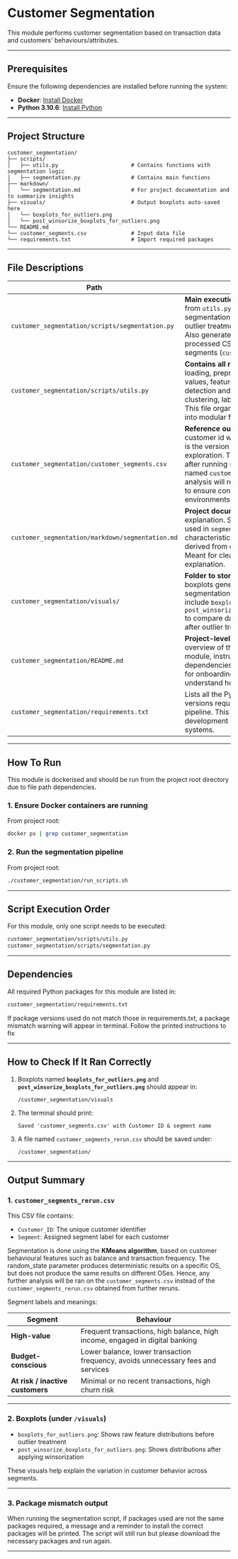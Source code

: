 # Customer Segmentation

This module performs customer segmentation based on transaction data and customers' behaviours/attributes.

---

## Prerequisites

Ensure the following dependencies are installed before running the system:

- **Docker**: [Install Docker](https://docs.docker.com/get-docker/)
- **Python 3.10.6**: [Install Python](https://www.python.org/downloads/)

---

## Project Structure

```
customer_segmentation/
├── scripts/
│   ├── utils.py                       # Contains functions with segmentation logic
│   ├── segmentation.py                # Contains main functions
├── markdown/
│   └── segmentation.md                # For project documentation and to summarize insights
├── visuals/                           # Output boxplots auto-saved here
│   └── boxplots_for_outliers.png
│   └── post_winsorize_boxplots_for_outliers.png
└── README.md
└── customer_segments.csv              # Input data file
└── requirements.txt                   # Import required packages
```

---

## File Descriptions

| Path | Description |
|------|-------------|
| `customer_segmentation/scripts/segmentation.py` | **Main execution script.** Calls the functions from `utils.py` to perform customer segmentation, handle missing values, outlier treatment, clustering, and labeling. Also generates boxplots and outputs a processed CSV file with customer segments (`customer_segments_rerun.csv`). |
| `customer_segmentation/scripts/utils.py` | **Contains all reusable functions** for data loading, preprocessing, handling missing values, feature engineering, outlier detection and treatment, scaling, clustering, labeling, and saving outputs. This file organizes the segmentation logic into modular functions. |
| `customer_segmentation/customer_segments.csv` | **Reference output data file** containing customer id with their segmentation. This is the version used for analysis and exploration. The output CSV file generated after running `segmentation.py` will be named `customer_segments_rerun.csv`, but analysis will refer to `customer_segments.csv` to ensure consistency across different environments. |
| `customer_segmentation/markdown/segmentation.md` | **Project documentation** and business logic explanation. Summarizes the methodology used in `segmentation.py`, key data characteristics, assumptions, and insights derived from customer segmentation. Meant for clean and structured explanation. |
| `customer_segmentation/visuals/` | **Folder to store visual outputs** such as boxplots generated during the segmentation process. Example files include `boxplots_for_outliers.png` and `post_winsorize_boxplots_for_outliers.png` to compare data distributions before and after outlier treatment. |
| `customer_segmentation/README.md` | **Project-level documentation.** Provides an overview of the customer segmentation module, instructions to run the scripts, dependencies, and folder structure. Meant for onboarding or for others to quickly understand how to use the module. |
| `customer_segmentation/requirements.txt` | Lists all the Python packages and their versions required to run the segmentation pipeline. This ensures a consistent development environment across different systems. |

---

## How To Run
This module is dockerised and should be run from the project root directory due to file path dependencies.

### 1. Ensure Docker containers are running
From project root:
```bash
docker ps | grep customer_segmentation
```

### 2. Run the segmentation pipeline
From project root:
```bash
./customer_segmentation/run_scripts.sh
```

---

## Script Execution Order
For this module, only one script needs to be executed:
```bash
customer_segmentation/scripts/utils.py
customer_segmentation/scripts/segmentation.py
```

---

## Dependencies
All required Python packages for this module are listed in:
```bash
customer_segmentation/requirements.txt
```
If package versions used do not match those in requirements.txt, a package mismatch warning will appear in terminal.
Follow the printed instructions to fix

---

## How to Check If It Ran Correctly

1. Boxplots named **`boxplots_for_outliers.png`** and **`post_winsorize_boxplots_for_outliers.png`** should appear in:
   ```
   /customer_segmentation/visuals
   ```

2. The terminal should print:
   ```
   Saved 'customer_segments.csv' with Customer ID & segment name
   ```

3. A file named `customer_segments_rerun.csv` should be saved under:
   ```
   /customer_segmentation/
   ```

---

## Output Summary

### 1. `customer_segments_rerun.csv`

This CSV file contains:
- `Customer_ID`: The unique customer identifier
- `Segment`: Assigned segment label for each customer

Segmentation is done using the **KMeans algorithm**, based on customer behavioural features such as balance and transaction frequency.
The random_state parameter produces deterministic results on a specific OS, but does not produce the same results on different OSes. Hence, any further analysis will be ran on the `customer_segments.csv` instead of the `customer_segments_rerun.csv` obtained from further reruns. 

Segment labels and meanings:

| Segment | Behaviour |
|---------|-----------|
| **High-value** | Frequent transactions, high balance, high income, engaged in digital banking |
| **Budget-conscious** | Lower balance, lower transaction frequency, avoids unnecessary fees and services |
| **At risk / inactive customers** | Minimal or no recent transactions, high churn risk |

---

### 2. Boxplots (under `/visuals`)

- `boxplots_for_outliers.png`: Shows raw feature distributions before outlier treatment
- `post_winsorize_boxplots_for_outliers.png`: Shows distributions after applying winsorization

These visuals help explain the variation in customer behavior across segments.

---

### 3. Package mismatch output

When running the segmentation script, if packages used are not the same packages required, a message and a reminder to install the correct packages will be printed. The script will still run but please download the necessary packages and run again.

---
